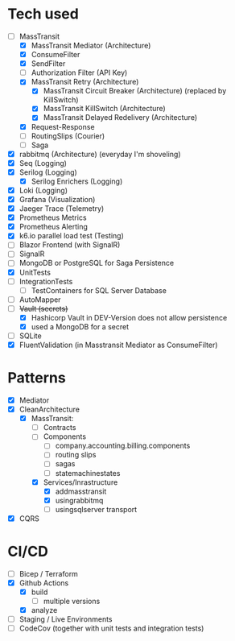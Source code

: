# Tech used
- [ ] MassTransit
  - [x] MassTransit Mediator (Architecture)
  - [x] ConsumeFilter
  - [x] SendFilter
  - [ ] Authorization Filter (API Key)
  - [x] MassTransit Retry (Architecture)
    - [x] MassTransit Circuit Breaker (Architecture) (replaced by KillSwitch)
    - [x] MassTransit KillSwitch (Architecture)
    - [x] MassTransit Delayed Redelivery (Architecture)
  - [x] Request-Response
  - [ ] RoutingSlips (Courier)
  - [ ] Saga
- [x] rabbitmq (Architecture) (everyday I'm shoveling)
- [x] Seq (Logging)
- [x] Serilog (Logging)
  - [x] Serilog Enrichers (Logging)
- [x] Loki (Logging)
- [x] Grafana (Visualization)
- [x] Jaeger Trace (Telemetry)
- [x] Prometheus Metrics
- [x] Prometheus Alerting
- [x] k6.io parallel load test (Testing)
- [ ] Blazor Frontend (with SignalR)
- [ ] SignalR
- [ ] MongoDB or PostgreSQL for Saga Persistence
- [x] UnitTests
- [ ] IntegrationTests
  - [ ] TestContainers for SQL Server Database
- [ ] AutoMapper
- [ ] ~~Vault (secrets)~~
  - [x] Hashicorp Vault in DEV-Version does not allow persistence
  - [x] used a MongoDB for a secret
- [ ] SQLite
- [x] FluentValidation (in Masstransit Mediator as ConsumeFilter)

# Patterns
- [x] Mediator
- [x] CleanArchitecture
  - [x] MassTransit: 
    - [ ] Contracts
    - [ ] Components 
      - [ ] company.accounting.billing.components
      - [ ] routing slips
      - [ ] sagas
      - [ ] statemachinestates 
    - [x] Services/Inrastructure
      - [x] addmasstransit
      - [x] usingrabbitmq
      - [ ] usingsqlserver transport
- [x] CQRS

# CI/CD
- [ ] Bicep / Terraform
- [x] Github Actions
  - [x] build
    - [ ] multiple versions
  - [x] analyze
- [ ] Staging / Live Environments
- [ ] CodeCov (together with unit tests and integration tests)